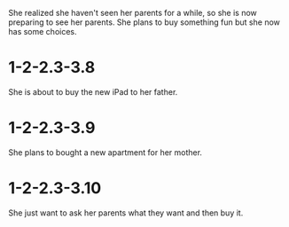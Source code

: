 She realized she haven't seen her parents for a while, so she is now preparing to see her parents. She plans to buy something fun but she now has some choices.

# 1-2-2.3-3.8
She is about to buy the new iPad to her father.

# 1-2-2.3-3.9
She plans to bought a new apartment for her mother.

# 1-2-2.3-3.10
She just want to ask her parents what they want and then buy it.
